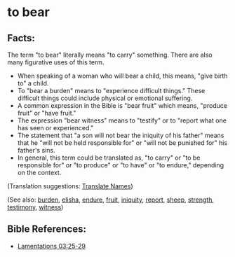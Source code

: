 # to bear #

## Facts: ##

The term "to bear" literally means "to carry" something. There are also many figurative uses of this term.

* When speaking of a woman who will bear a child, this means, "give birth to" a child.
* To "bear a burden" means to "experience difficult things." These difficult things could include physical or emotional suffering. 
* A common expression in the Bible is "bear fruit" which means,  "produce fruit" or "have fruit."
* The expression "bear witness" means to "testify" or to "report what one has seen or experienced."
* The statement that "a son will not bear the iniquity of his father" means that he "will not be held responsible for" or "will not be punished for" his father's sins.
* In general, this term could be translated as, "to carry" or "to be responsible for" or "to produce" or "to have" or "to endure," depending on the context.

(Translation suggestions: [Translate Names](https://git.door43.org/Door43/en-ta-translate-vol1/src/master/content/translate_names.md))

(See also: [burden](../other/burden.md), [elisha](../other/elisha.md), [endure](../kt/endure.md), [fruit](../kt/fruit.md), [iniquity](../kt/iniquity.md), [report](../other/report.md), [sheep](../other/sheep.md), [strength](../other/strength.md), [testimony](../kt/testimony.md), [witness](../kt/witness.md))

## Bible References: ##

* [Lamentations 03:25-29](https://door43.org/en/bible/notes/lam/03/25)

